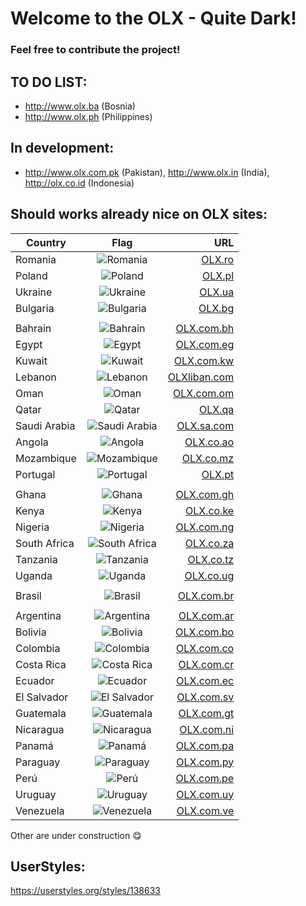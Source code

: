 # Welcome to the OLX - Quite Dark!

### Feel free to contribute the project!

## TO DO LIST:

* http://www.olx.ba (Bosnia)
* http://www.olx.ph (Philippines)

## In development:
* http://www.olx.com.pk (Pakistan), http://www.olx.in (India), http://olx.co.id (Indonesia)

## Should works already nice on OLX sites:

| Country                 | Flag                                                                                                                                    | URL                                                 |
| ----------------------- |:---------------------------------------------------------------------------------------------------------------------------------------:| ---------------------------------------------------:|
| Romania      | ![Romania](https://raw.githubusercontent.com/stevenrskelton/flag-icon/master/png/16/country-4x3/ro.png "Romania") | [OLX.ro](https://www.olx.ro "Romania")   |
| Poland                  | ![Poland](https://raw.githubusercontent.com/stevenrskelton/flag-icon/master/png/16/country-4x3/pl.png "Poland")                         | [OLX.pl](https://www.olx.pl "Poland")               |
| Ukraine                 | ![Ukraine](https://raw.githubusercontent.com/stevenrskelton/flag-icon/master/png/16/country-4x3/ua.png "Ukraine")                       | [OLX.ua](https://www.olx.ua "Ukraine")              |
| Bulgaria                | ![Bulgaria](https://raw.githubusercontent.com/stevenrskelton/flag-icon/master/png/16/country-4x3/bg.png "Bulgaria")                     | [OLX.bg](https://www.olx.bg "Bulgaria")             |
| | | |
| Bahrain                 | ![Bahrain](https://raw.githubusercontent.com/stevenrskelton/flag-icon/master/png/16/country-4x3/bh.png "Bahrain")                       | [OLX.com.bh](https://www.olx.com.bh "Bahrain")      |
| Egypt                   | ![Egypt](https://raw.githubusercontent.com/stevenrskelton/flag-icon/master/png/16/country-4x3/eg.png "Egypt")                           | [OLX.com.eg](https://www.olx.com.eg "Egypt")        |
| Kuwait                  | ![Kuwait](https://raw.githubusercontent.com/stevenrskelton/flag-icon/master/png/16/country-4x3/kw.png "Kuwait")                         | [OLX.com.kw](https://www.olx.com.kw "Kuwait")       |
| Lebanon                 | ![Lebanon](https://raw.githubusercontent.com/stevenrskelton/flag-icon/master/png/16/country-4x3/li.png "Lebanon")                       | [OLXliban.com](https://olxliban.com "Lebanon")      |
| Oman                    | ![Oman](https://raw.githubusercontent.com/stevenrskelton/flag-icon/master/png/16/country-4x3/om.png "Oman OLX.com.om")                  | [OLX.com.om](https://www.olx.com.om "Oman")         |
| Qatar                   | ![Qatar](https://raw.githubusercontent.com/stevenrskelton/flag-icon/master/png/16/country-4x3/qa.png "Qatar OLX.qa")                    | [OLX.qa](https://www.olx.qa "Qatar")                |
| Saudi Arabia            | ![Saudi Arabia](https://raw.githubusercontent.com/stevenrskelton/flag-icon/master/png/16/country-4x3/sa.png "Saudi Arabia")             | [OLX.sa.com](https://www.olx.sa.com "Saudi Arabia") |
| Angola                  | ![Angola](https://raw.githubusercontent.com/stevenrskelton/flag-icon/master/png/16/country-4x3/ao.png "Angola")                         | [OLX.co.ao](https://www.olx.co.ao "Angola")         |
| Mozambique              | ![Mozambique](https://raw.githubusercontent.com/stevenrskelton/flag-icon/master/png/16/country-4x3/mz.png "Mozambique")                 | [OLX.co.mz](https://www.olx.co.mz "Mozambique")     |
| Portugal                | ![Portugal](https://raw.githubusercontent.com/stevenrskelton/flag-icon/master/png/16/country-4x3/pt.png "Portugal")                     | [OLX.pt](https://www.olx.pt "Portugal")             |
| | | |
| Ghana                   | ![Ghana](https://raw.githubusercontent.com/stevenrskelton/flag-icon/master/png/16/country-4x3/gh.png "Ghana")                           | [OLX.com.gh](https://www.olx.com.gh "Ghana")        |
| Kenya                   | ![Kenya](https://raw.githubusercontent.com/stevenrskelton/flag-icon/master/png/16/country-4x3/ke.png "Kenya")                           | [OLX.co.ke](https://www.olx.co.ke "Kenya")          |
| Nigeria                 | ![Nigeria](https://raw.githubusercontent.com/stevenrskelton/flag-icon/master/png/16/country-4x3/ni.png "Nigeria")                       | [OLX.com.ng](https://www.olx.com.ng "Nigeria")      |
| South Africa            | ![South Africa](https://raw.githubusercontent.com/stevenrskelton/flag-icon/master/png/16/country-4x3/za.png "South Africa")             | [OLX.co.za](https://www.olx.co.za "South Africa")   |
| Tanzania                | ![Tanzania](https://raw.githubusercontent.com/stevenrskelton/flag-icon/master/png/16/country-4x3/tz.png "Tanzania")                     | [OLX.co.tz](https://www.olx.co.tz "Tanzania")       |
| Uganda                  | ![Uganda](https://raw.githubusercontent.com/stevenrskelton/flag-icon/master/png/16/country-4x3/ug.png "Uganda")                         | [OLX.co.ug](https://www.olx.co.ug "Uganda")         |
| | | |
|Brasil                   | ![Brasil](https://raw.githubusercontent.com/stevenrskelton/flag-icon/master/png/16/country-4x3/br.png "Brasil")                         | [OLX.com.br](http://www.olx.com.br "Brasil")        |
| | | |
|Argentina                | ![Argentina](https://raw.githubusercontent.com/stevenrskelton/flag-icon/master/png/16/country-4x3/ar.png "Argentina")                   | [OLX.com.ar](http://www.olx.com.ar "Argentina")     |
|Bolivia                  | ![Bolivia](https://raw.githubusercontent.com/stevenrskelton/flag-icon/master/png/16/country-4x3/bo.png "Bolivia")                       | [OLX.com.bo](http://www.olx.com.bo "Bolivia")       |
|Colombia                 | ![Colombia](https://raw.githubusercontent.com/stevenrskelton/flag-icon/master/png/16/country-4x3/co.png "Colombia")                     | [OLX.com.co](http://www.olx.com.co "Colombia")      |
|Costa Rica               | ![Costa Rica](https://raw.githubusercontent.com/stevenrskelton/flag-icon/master/png/16/country-4x3/cr.png "Costa Rica")                 | [OLX.com.cr](http://www.olx.com.cr "Costa Rica")    |
|Ecuador                  | ![Ecuador](https://raw.githubusercontent.com/stevenrskelton/flag-icon/master/png/16/country-4x3/ec.png "Ecuador")                       | [OLX.com.ec](http://www.olx.com.ec "Ecuador")       |
|El Salvador              | ![El Salvador ](https://raw.githubusercontent.com/stevenrskelton/flag-icon/master/png/16/country-4x3/sv.png "El Salvador")              | [OLX.com.sv](http://www.olx.com.sv "El Salvador")   |
|Guatemala                | ![Guatemala](https://raw.githubusercontent.com/stevenrskelton/flag-icon/master/png/16/country-4x3/gt.png "Guatemala")                   | [OLX.com.gt](http://www.olx.com.gt "Guatemala")     |
|Nicaragua                | ![Nicaragua](https://raw.githubusercontent.com/stevenrskelton/flag-icon/master/png/16/country-4x3/ni.png "Nicaragua")                   | [OLX.com.ni](http://www.olx.com.ni "Nicaragua")     |
|Panamá                   | ![Panamá](https://raw.githubusercontent.com/stevenrskelton/flag-icon/master/png/16/country-4x3/pa.png "Panamá")                         | [OLX.com.pa](http://www.olx.com.pa "Panamá")        |
|Paraguay                 | ![Paraguay](https://raw.githubusercontent.com/stevenrskelton/flag-icon/master/png/16/country-4x3/py.png "Paraguay")                     | [OLX.com.py](http://www.olx.com.py "Paraguay")      |
|Perú                     | ![Perú](https://raw.githubusercontent.com/stevenrskelton/flag-icon/master/png/16/country-4x3/pe.png "Perú")                             | [OLX.com.pe](http://www.olx.com.pe "Perú")          |
|Uruguay                  | ![Uruguay](https://raw.githubusercontent.com/stevenrskelton/flag-icon/master/png/16/country-4x3/uy.png "Uruguay")                       | [OLX.com.uy](http://www.olx.com.uy "Uruguay")       |
|Venezuela                | ![Venezuela](https://raw.githubusercontent.com/stevenrskelton/flag-icon/master/png/16/country-4x3/ve.png "Venezuela")                   | [OLX.com.ve](http://www.olx.com.ve "Venezuela")     |

Other are under construction :yum:

## UserStyles:
https://userstyles.org/styles/138633
